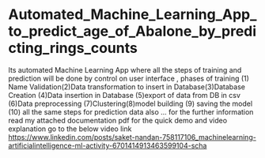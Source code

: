 # Automated_Machine_Learning_App_to_predict_age_of_Abalone_by_predicting_rings_counts
Its automated Machine Learning App where all the steps of training and prediction will be done by control on user interface , phases of training (1) Name Validation(2)Data transformation to insert in Database(3)Database Creation (4)Data insertion in Database (5)export of data from DB in csv (6)Data preprocessing (7)Clustering(8)model building (9) saving the model (10) all the same steps for prediction data also ...
for the further information read my attached documentation pdf 
for the quick demo and video explanation go to the below video link 
https://www.linkedin.com/posts/saket-nandan-758117106_machinelearning-artificialintelligence-ml-activity-6701414913463599104-scha
